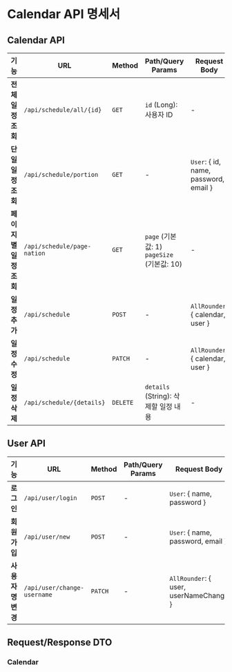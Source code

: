 # Calendar API 명세서

## Calendar API

| 기능 | URL | Method | Path/Query Params | Request Body | Response | 예외 |
|-----|-----|--------|-------------------|--------------|----------|------|
| **전체 일정 조회** | `/api/schedule/all/{id}` | `GET` | `id` (Long): 사용자 ID | - | `List<Calendar>` | `ClassNotFoundException`, `SQLException`, `IdException` |
| **단일 일정 조회** | `/api/schedule/portion` | `GET` | - | `User`: { id, name, password, email } | `Calendar` | `ClassNotFoundException`, `SQLException`, `IdException` |
| **페이지별 일정 조회** | `/api/schedule/page-nation` | `GET` | `page` (기본값: 1)<br>`pageSize` (기본값: 10) | - | `List<Calendar>` | `ClassNotFoundException`, `SQLException`, `IdException` |
| **일정 추가** | `/api/schedule` | `POST` | - | `AllRounder`: { calendar, user } | `Calendar` | `ClassNotFoundException`, `SQLException`, `IdException` |
| **일정 수정** | `/api/schedule` | `PATCH` | - | `AllRounder`: { calendar, user } | `Calendar` | `ClassNotFoundException`, `SQLException`, `IdException` |
| **일정 삭제** | `/api/schedule/{details}` | `DELETE` | `details` (String): 삭제할 일정 내용 | - | - | `ClassNotFoundException`, `SQLException`, `IdException` |

## User API

| 기능 | URL | Method | Path/Query Params | Request Body | Response | 예외 |
|-----|-----|--------|-------------------|--------------|----------|------|
| **로그인** | `/api/user/login` | `POST` | - | `User`: { name, password } | `User` | `ClassNotFoundException`, `SQLException`, `IdException` |
| **회원가입** | `/api/user/new` | `POST` | - | `User`: { name, password, email } | `User` | `ClassNotFoundException`, `SQLException`, `IdException` |
| **사용자명 변경** | `/api/user/change-username` | `PATCH` | - | `AllRounder`: { user, userNameChange } | `User` | `ClassNotFoundException`, `SQLException`, `IdException` |

## Request/Response DTO

### Calendar